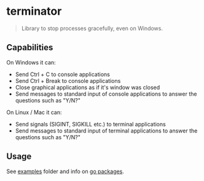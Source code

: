 # terminator

> Library to stop processes gracefully, even on Windows.

## Capabilities

On Windows it can:

* Send Ctrl + C to console applications
* Send Ctrl + Break to console applications
* Close graphical applications as if it's window was closed
* Send messages to standard input of console applications to answer the questions such as "Y/N?"

On Linux / Mac it can:

* Send signals (SIGINT, SIGKILL etc.) to terminal applications
* Send messages to standard input of terminal applications to answer the questions such as "Y/N?"

## Usage

See [examples](https://github.com/SCP002/terminator/tree/main/examples) folder and
info on [go packages](https://pkg.go.dev/github.com/SCP002/terminator).
